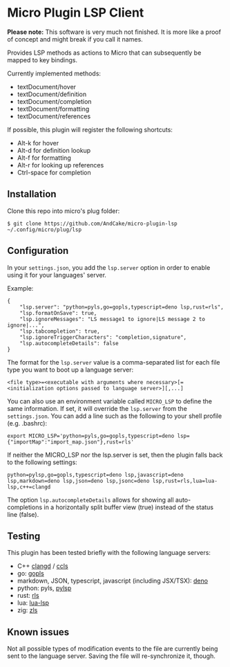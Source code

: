 # Micro Plugin LSP Client

**Please note:** This software is very much not finished. It is more like a
proof of concept and might break if you call it names.

Provides LSP methods as actions to Micro that can subsequently be mapped to key
bindings.

Currently implemented methods:

- textDocument/hover
- textDocument/definition
- textDocument/completion
- textDocument/formatting
- textDocument/references

If possible, this plugin will register the following shortcuts:

- Alt-k for hover
- Alt-d for definition lookup
- Alt-f for formatting
- Alt-r for looking up references
- Ctrl-space for completion

## Installation

Clone this repo into micro's plug folder:

```
$ git clone https://github.com/AndCake/micro-plugin-lsp ~/.config/micro/plug/lsp
```

## Configuration

In your `settings.json`, you add the `lsp.server` option in order to enable
using it for your languages' server.

Example:

```
{
	"lsp.server": "python=pyls,go=gopls,typescript=deno lsp,rust=rls",
	"lsp.formatOnSave": true,
	"lsp.ignoreMessages": "LS message1 to ignore|LS message 2 to ignore|...",
	"lsp.tabcompletion": true,
	"lsp.ignoreTriggerCharacters": "completion,signature",
	"lsp.autocompleteDetails": false
}
```

The format for the `lsp.server` value is a comma-separated list for each file
type you want to boot up a language server:

```
<file type>=<executable with arguments where necessary>[=<initialization options passed to language server>][,...]
```

You can also use an environment variable called `MICRO_LSP` to define the same
information. If set, it will override the `lsp.server` from the `settings.json`.
You can add a line such as the following to your shell profile (e.g. .bashrc):

```
export MICRO_LSP='python=pyls,go=gopls,typescript=deno lsp={"importMap":"import_map.json"},rust=rls'
```

If neither the MICRO_LSP nor the lsp.server is set, then the plugin falls back
to the following settings:

```
python=pylsp,go=gopls,typescript=deno lsp,javascript=deno lsp,markdown=deno lsp,json=deno lsp,jsonc=deno lsp,rust=rls,lua=lua-lsp,c++=clangd
```

The option `lsp.autocompleteDetails` allows for showing all auto-completions in
a horizontally split buffer view (true) instead of the status line (false).

## Testing

This plugin has been tested briefly with the following language servers:

- C++ [clangd](https://clangd.llvm.org) /
  [ccls](https://github.com/MaskRay/ccls)
- go: [gopls](https://pkg.go.dev/golang.org/x/tools/gopls#section-readme)
- markdown, JSON, typescript, javascript (including JSX/TSX):
  [deno](https://deno.land/)
- python: pyls, [pylsp](https://github.com/python-lsp/python-lsp-server)
- rust: [rls](https://github.com/rust-lang/rls)
- lua: [lua-lsp](https://github.com/Alloyed/lua-lsp)
- zig: [zls](https://github.com/zigtools/zls)

## Known issues

Not all possible types of modification events to the file are currently being
sent to the language server. Saving the file will re-synchronize it, though.
